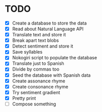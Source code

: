 # TODO

- [x] Create a database to store the data
- [x] Read about Natural Language API
- [x] Translate text and store it
- [x] Break apart text blobs
- [x] Detect sentiment and store it
- [x] Save syllables
- [x] Nokogiri script to populate the database
- [x] Translate just to Spanish
- [x] Divide by commas too
- [x] Seed the database with Spanish data
- [x] Create assonance rhyme
- [x] Create consonance rhyme
- [x] Try sentiment gradient
- [x] Pretty print
- [ ] Compose something
